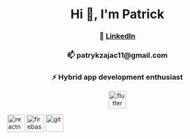 <h1 align="center">Hi 👋, I'm Patrick</h1>

<h3 align="center"> 📝 <a href="https://www.linkedin.com/in/patryk-zaj%C4%85c-077769190/">LinkedIn</a></h3> </h3>

<h3 align="center"> 📫 <b> patrykzajac11@gmail.com</b> </h3>

<h3 align="center"> ⚡ <b>Hybrid app development enthusiast</b> </h3>

<p align="center">
<img src="https://www.vectorlogo.zone/logos/flutterio/flutterio-icon.svg" alt="flutter" width="40" height="40"/> </p>
<img src="https://reactnative.dev/img/header_logo.svg" alt="reactnative" width="40" height="40"/>
<img src="https://www.vectorlogo.zone/logos/firebase/firebase-icon.svg" alt="firebase" width="40" height="40"/> 
<img src="https://www.vectorlogo.zone/logos/git-scm/git-scm-icon.svg" alt="git" width="40" height="40"/> 
